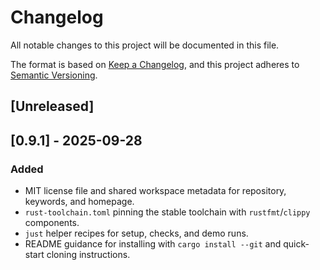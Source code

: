 # Changelog

All notable changes to this project will be documented in this file.

The format is based on [Keep a Changelog](https://keepachangelog.com/en/1.1.0/),
and this project adheres to [Semantic Versioning](https://semver.org/spec/v2.0.0.html).

## [Unreleased]

## [0.9.1] - 2025-09-28
### Added
- MIT license file and shared workspace metadata for repository, keywords, and homepage.
- `rust-toolchain.toml` pinning the stable toolchain with `rustfmt`/`clippy` components.
- `just` helper recipes for setup, checks, and demo runs.
- README guidance for installing with `cargo install --git` and quick-start cloning instructions.

